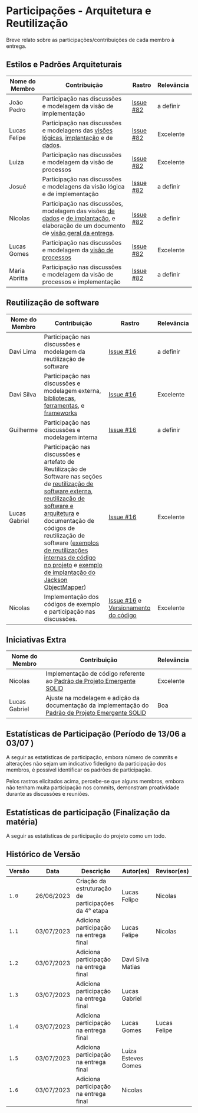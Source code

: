 # Participações - Arquitetura e Reutilização

Breve relato sobre as participações/contribuições de cada membro à entrega.

## Estilos e Padrões Arquiteturais

| Nome do Membro | Contribuição                                 | Rastro                                                                                                                                        | Relevância |
|----------------|----------------------------------------------|-----------------------------------------------------------------------------------------------------------------------------------------------|-----------|
| João Pedro  | Participação nas discussões e modelagem da visão de implementação | [Issue #82](https://github.com/UnBArqDsw2023-1/2023.1_G5_ProjetoRiHappy/issues/82)                                                            |a definir      |
| Lucas Felipe   | Participação nas discussões e modelagens das [visões lógicas](../4.arquiteturareutilizacao/padroes/padroesarquiteturais?id=vis%c3%a3o-l%c3%b3gica), [implantação](../4.arquiteturareutilizacao/padroes/padroesarquiteturais?id=vis%c3%a3o-de-implanta%c3%a7%c3%a3o) e de [dados](../4.arquiteturareutilizacao/padroes/padroesarquiteturais?id=vis%c3%a3o-de-dados). | [Issue #82](https://github.com/UnBArqDsw2023-1/2023.1_G5_ProjetoRiHappy/issues/82)                                                                                | Excelente     |
| Luiza          | Participação nas discussões e modelagem da visão de processos | [Issue #82](https://github.com/UnBArqDsw2023-1/2023.1_G5_ProjetoRiHappy/issues/82)                                                                                | Excelente    |  
| Josué          | Participação nas discussões e modelagens da visão lógica e de implementação    | [Issue #82](https://github.com/UnBArqDsw2023-1/2023.1_G5_ProjetoRiHappy/issues/82)                                                                              | a definir |  
| Nicolas        | Participação nas discussões, modelagem das visões [de dados](./padroes/padroesarquiteturais.md#visão-de-dados) e [de implantação](./padroes/padroesarquiteturais.md#visão-de-implantação), e elaboração de um documento de [visão geral da entrega](./arquiteturareutilizacao.md). | [Issue #82](https://github.com/UnBArqDsw2023-1/2023.1_G5_ProjetoRiHappy/issues/82)                        | a definir |  
| Lucas Gomes       | Participação nas discussões e modelagem da [visão de processos](../4.arquiteturareutilizacao/padroes/processos.md)  | [Issue #82](https://github.com/UnBArqDsw2023-1/2023.1_G5_ProjetoRiHappy/issues/82)                        | Excelente |  
|Maria Abritta    | Participação nas discussões e modelagem da visão de processos e implementação | [Issue #82](https://github.com/UnBArqDsw2023-1/2023.1_G5_ProjetoRiHappy/issues/82)                        | a definir |  

## Reutilização de software

| Nome do Membro | Contribuição                                 | Rastro                                                                                                                                        | Relevância |
|----------------|----------------------------------------------|-----------------------------------------------------------------------------------------------------------------------------------------------|-----------|
| Davi Lima | Participação nas discussões e modelagem da reutilização de software | [Issue #16](https://github.com/UnBArqDsw2023-1/2023.1_G5_ProjetoRiHappy/issues/16)                                                            |a definir      |
| Davi Silva  |  Participação nas discussões e modelagem externa, [bibliotecas](../4.arquiteturareutilizacao/reutilizacao/reutilizacaodesoftware?id=bibliotecas), [ferramentas](../4.arquiteturareutilizacao/reutilizacao/reutilizacaodesoftware?id=ferramentas), e [frameworks](../4.arquiteturareutilizacao/reutilizacao/reutilizacaodesoftware?id=frameworks)  | [Issue #16](https://github.com/UnBArqDsw2023-1/2023.1_G5_ProjetoRiHappy/issues/16)                                                                             | Excelente      |
| Guilherme         | Participação nas discussões e modelagem interna| [Issue #16](https://github.com/UnBArqDsw2023-1/2023.1_G5_ProjetoRiHappy/issues/16)                                                                                              | a definir      |  
| Lucas Gabriel  | Participação nas discussões e artefato de Reutilização de Software nas seções de [reutilização de software externa](../4.arquiteturareutilizacao/reutilizacao/reutilizacaodesoftware?id=reutiliza%c3%a7%c3%a3o-externa), [reutilização de software e arquitetura](../4.arquiteturareutilizacao/reutilizacao/reutilizacaodesoftware?id=arquitetura) e documentação de códigos de reutilização de software ([exemplos de reutilizações internas de código no projeto](../4.arquiteturareutilizacao/reutilizacao/reutilizacaodesoftware?id=exemplos-de-reutiliza%c3%a7%c3%b5es-internas-de-c%c3%b3digo-no-projeto) e [exemplo de implantação do Jackson ObjectMapper](../4.arquiteturareutilizacao/reutilizacao/reutilizacaodesoftware?id=exemplo-de-implanta%c3%a7%c3%a3o-do-jackson-objectmapper)) | [Issue #16](https://github.com/UnBArqDsw2023-1/2023.1_G5_ProjetoRiHappy/issues/16) | Excelente  |
| Nicolas | Implementação dos códigos de exemplo e participação nas discussões. |[Issue #16](https://github.com/UnBArqDsw2023-1/2023.1_G5_ProjetoRiHappy/issues/16) e [Versionamento do código](https://github.com/UnBArqDsw2023-1/2023.1_G5_ProjetoRiHappy/commits/main/codigo) | Excelente

## Iniciativas Extra

| Nome do Membro | Contribuição                                                                                                                                                                                                                                    | Relevância |
| -------------- | ----------------------------------------------------------------------------------------------------------------------------------------------------------------------------------------------------------------------------------------------- | ---------- |
| Nicolas        | Implementação de código referente ao [Padrão de Projeto Emergente SOLID](../3.padroesdeprojeto/extras/padroesextra?id=padr%c3%b5es-de-projeto-emergentes)                             | Excelente  |
| Lucas Gabriel  | Ajuste na modelagem e adição da documentação da implementação do [Padrão de Projeto Emergente SOLID](../3.padroesdeprojeto/extras/padroesextra?id=padr%c3%b5es-de-projeto-emergentes) | Boa        |

## Estatísticas de Participação (Período de 13/06 a 03/07 )

A seguir as estatísticas de participação, embora número de commits e alterações não sejam um indicativo fidedigno da participação dos membros, é possível identificar os padrões de participação.
<center>

</center>

Pelos rastros elicitados acima, percebe-se que alguns membros, embora não tenham muita participação nos commits, demonstram proatividade durante as discussões e reuniões.

## Estatísticas de participação (Finalização da matéria)

A seguir as estatísticas de participação do projeto como um todo.
<center>

</center>

## Histórico de Versão

| Versão | Data       | Descrição                                            | Autor(es)           | Revisor(es)  |
| ------ | ---------- | ---------------------------------------------------- | ------------------- | ------------ |
| `1.0`  | 26/06/2023 | Criação da estruturação de participações da 4° etapa | Lucas Felipe        | Nicolas      |
| `1.1`  | 03/07/2023 | Adiciona participação na entrega final               | Lucas Felipe        | Nicolas      |
| `1.2`  | 03/07/2023 | Adiciona participação na entrega final               | Davi Silva Matias   |              |
| `1.3`  | 03/07/2023 | Adiciona participação na entrega final               | Lucas Gabriel       |              |
| `1.4`  | 03/07/2023 | Adiciona participação na entrega final               | Lucas Gomes         | Lucas Felipe |
| `1.5`  | 03/07/2023 | Adiciona participação na entrega final               | Luíza Esteves Gomes |              |
| `1.6`  | 03/07/2023 | Adiciona participação na entrega final               | Nicolas             |              |
